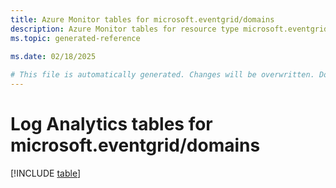 ```yaml
---
title: Azure Monitor tables for microsoft.eventgrid/domains
description: Azure Monitor tables for resource type microsoft.eventgrid/domains
ms.topic: generated-reference
   
ms.date: 02/18/2025

# This file is automatically generated. Changes will be overwritten. Do not change this file directly.
---
```


# Log Analytics tables for microsoft.eventgrid/domains  

[!INCLUDE [table](~/reusable-content/ce-skilling/azure/includes/azure-monitor/reference/tables/microsoft-eventgrid_domains-include.md)]

